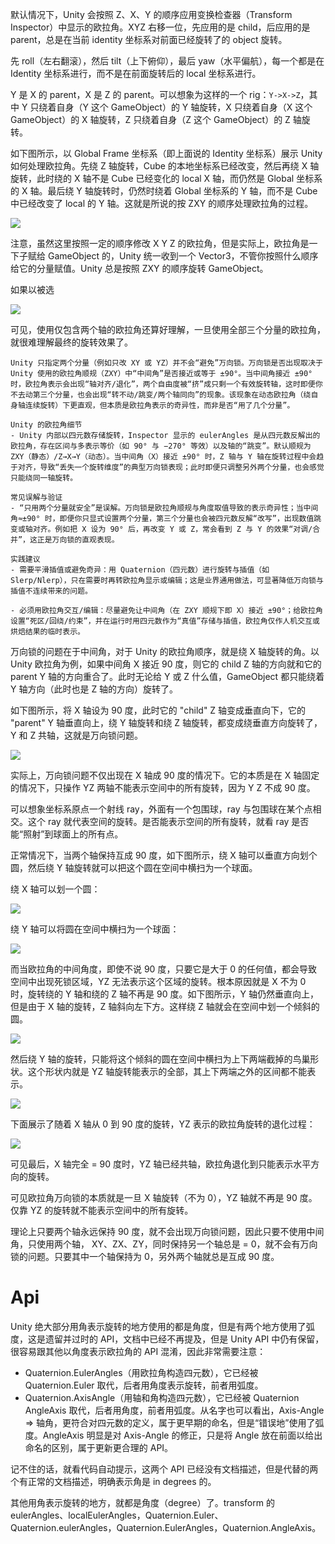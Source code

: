 默认情况下，Unity 会按照 Z、X、Y 的顺序应用变换检查器（Transform Inspector）中显示的欧拉角。XYZ 右移一位，先应用的是 child，后应用的是 parent，总是在当前 identity 坐标系对前面已经旋转了的 object 旋转。

先 roll（左右翻滚），然后 tilt（上下俯仰），最后 yaw（水平偏航），每一个都是在 Identity 坐标系进行，而不是在前面旋转后的 local 坐标系进行。

Y 是 X 的 parent，X 是 Z 的 parent。可以想象为这样的一个 rig：```Y->X->Z```，其中 Y 只绕着自身（Y 这个 GameObject）的 Y 轴旋转，X 只绕着自身（X 这个 GameObject）的 X 轴旋转，Z 只绕着自身（Z 这个 GameObject）的 Z 轴旋转。

如下图所示，以 Global Frame 坐标系（即上面说的 Identity 坐标系）展示 Unity 如何处理欧拉角。先绕 Z 轴旋转，Cube 的本地坐标系已经改变，然后再绕 X 轴旋转，此时绕的 X 轴不是 Cube 已经变化的 local X 轴，而仍然是 Global 坐标系的 X 轴。最后绕 Y 轴旋转时，仍然时绕着 Global 坐标系的 Y 轴，而不是 Cube 中已经改变了 local 的 Y 轴。这就是所说的按 ZXY 的顺序处理欧拉角的过程。


![](Image/EulerOrderInGlobalFrame.gif)

注意，虽然这里按照一定的顺序修改 X Y Z 的欧拉角，但是实际上，欧拉角是一下子赋给 GameObject 的，Unity 统一收到一个 Vector3，不管你按照什么顺序给它的分量赋值。Unity 总是按照 ZXY 的顺序旋转 GameObject。

如果以被选

![](Image/EulerOrderInLocalFrame.gif)

可见，使用仅包含两个轴的欧拉角还算好理解，一旦使用全部三个分量的欧拉角，就很难理解最终的旋转效果了。

```AI
Unity 只指定两个分量（例如只改 XY 或 YZ）并不会“避免”万向锁。万向锁是否出现取决于 Unity 使用的欧拉角顺规（ZXY）中“中间角”是否接近或等于 ±90°。当中间角接近 ±90° 时，欧拉角表示会出现“轴对齐/退化”，两个自由度被“挤”成只剩一个有效旋转轴，这时即便你不去动第三个分量，也会出现“转不动/跳变/两个轴同向”的现象。该现象在动态欧拉角（绕自身轴连续旋转）下更直观，但本质是欧拉角表示的奇异性，而非是否“用了几个分量”。

Unity 的欧拉角细节
- Unity 内部以四元数存储旋转，Inspector 显示的 eulerAngles 是从四元数反解出的欧拉角，存在区间与多表示等价（如 90° 与 −270° 等效）以及轴的“跳变”。默认顺规为 ZXY（静态）/Z→X→Y（动态）。当中间角（X）接近 ±90° 时，Z 轴与 Y 轴在旋转过程中会趋于对齐，导致“丢失一个旋转维度”的典型万向锁表现；此时即便只调整另外两个分量，也会感觉只能绕同一轴旋转。

常见误解与验证
- “只用两个分量就安全”是误解。万向锁是欧拉角顺规与角度取值导致的表示奇异性；当中间角≈±90° 时，即便你只显式设置两个分量，第三个分量也会被四元数反解“改写”，出现数值跳变或轴对齐。例如把 X 设为 90° 后，再改变 Y 或 Z，常会看到 Z 与 Y 的效果“对调/合并”，这正是万向锁的直观表现。

实践建议
- 需要平滑插值或避免奇异：用 Quaternion（四元数）进行旋转与插值（如 Slerp/Nlerp），只在需要时再转欧拉角显示或编辑；这是业界通用做法，可显著降低万向锁与插值不连续带来的问题。

- 必须用欧拉角交互/编辑：尽量避免让中间角（在 ZXY 顺规下即 X）接近 ±90°；给欧拉角设置“死区/回绕/约束”，并在运行时用四元数作为“真值”存储与插值，欧拉角仅作人机交互或烘焙结果的临时表示。
```

万向锁的问题在于中间角，对于 Unity 的欧拉角顺序，就是绕 X 轴旋转的角。以 Unity 欧拉角为例，如果中间角 X 接近 90 度，则它的 child Z 轴的方向就和它的 parent Y 轴的方向重合了。此时无论给 Y 或 Z 什么值，GameObject 都只能绕着 Y 轴方向（此时也是 Z 轴的方向）旋转了。

如下图所示，将 X 轴设为 90 度，此时它的 "child" Z 轴变成垂直向下，它的 "parent" Y 轴垂直向上，绕 Y 轴旋转和绕 Z 轴旋转，都变成绕垂直方向旋转了，Y 和 Z 共轴，这就是万向锁问题。

![](Image/GimbalLock.gif)

实际上，万向锁问题不仅出现在 X 轴成 90 度的情况下。它的本质是在 X 轴固定的情况下，只操作 YZ 两轴不能表示空间中的所有旋转，因为 Y Z 不成 90 度。

可以想象坐标系原点一个射线 ray，外面有一个包围球，ray 与包围球在某个点相交。这个 ray 就代表空间的旋转。是否能表示空间的所有旋转，就看 ray 是否能“照射”到球面上的所有点。

正常情况下，当两个轴保持互成 90 度，如下图所示，绕 X 轴可以垂直方向划个圆，然后绕 Y 轴旋转就可以把这个圆在空间中横扫为一个球面。

绕 X 轴可以划一个圆：

![](Image/欧拉角YZ成90度.png)

绕 Y 轴可以将圆在空间中横扫为一个球面：

![](Image/欧拉角YZ成90度球面.png)

而当欧拉角的中间角度，即使不说 90 度，只要它是大于 0 的任何值，都会导致空间中出现死锁区域，YZ 无法表示这个区域的旋转。根本原因就是 X 不为 0 时，旋转绕的 Y 轴和绕的 Z 轴不再是 90 度。如下图所示，Y 轴仍然垂直向上，但是由于 X 轴的旋转，Z 轴斜向左下方。这样绕 Z 轴就会在空间中划一个倾斜的圆。

![](Image/欧拉角YZ不成90度.png)

然后绕 Y 轴的旋转，只能将这个倾斜的圆在空间中横扫为上下两端截掉的鸟巢形状。这个形状内就是 YZ 轴旋转能表示的全部，其上下两端之外的区间都不能表示。

![](Image/欧拉角YZ不成90度球面.png)

下面展示了随着 X 轴从 0 到 90 度的旋转，YZ 表示的欧拉角旋转的退化过程：

![](Image/欧拉角退化.gif)

可见最后，X 轴完全 = 90 度时，YZ 轴已经共轴，欧拉角退化到只能表示水平方向的旋转。

可见欧拉角万向锁的本质就是一旦 X 轴旋转（不为 0），YZ 轴就不再是 90 度。仅靠 YZ 的旋转就不能表示空间中的所有旋转。

理论上只要两个轴永远保持 90 度，就不会出现万向锁问题，因此只要不使用中间角，只使用两个轴， XY、ZX、ZY，同时保持另一个轴总是 = 0，就不会有万向锁的问题。只要其中一个轴保持为 0，另外两个轴就总是互成 90 度。

# Api

Unity 绝大部分用角表示旋转的地方使用的都是角度，但是有两个地方使用了弧度，这是遗留并过时的 API，文档中已经不再提及，但是 Unity API 中仍有保留，很容易跟其他以角度表示欧拉角的 API 混淆，因此非常需要注意：

- Quaternion.EulerAngles（用欧拉角构造四元数），它已经被 Quaternion.Euler 取代，后者用角度表示旋转，前者用弧度。
- Quaternion.AxisAngle（用轴和角构造四元数），它已经被 Quaternion AngleAxis 取代，后者用角度，前者用弧度。从名字也可以看出，Axis-Angle => 轴角，更符合对四元数的定义，属于更早期的命名，但是“错误地”使用了弧度。AngleAxis 明显是对 Axis-Angle 的修正，只是将 Angle 放在前面以给出命名的区别，属于更新更合理的 API。

记不住的话，就看代码自动提示，这两个 API 已经没有文档描述，但是代替的两个有正常的文档描述，明确表示角是 in degrees 的。

其他用角表示旋转的地方，就都是角度（degree）了。transform 的 eulerAngles、localEulerAngles，Quaternion.Euler、Quaternion.eulerAngles，Quaternion.EulerAngles，Quaternion.AngleAxis。

